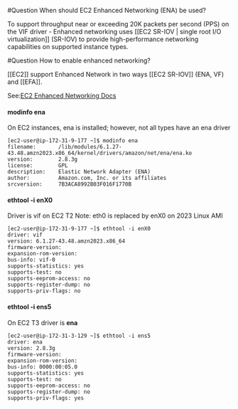 #Question When should EC2 Enhanced Networking (ENA) be used? 

To support throughput near or exceeding 20K packets per second (PPS) on the VIF driver - Enhanced networking uses [[EC2 SR-IOV | single root I/O virtualization]] (SR-IOV) to provide high-performance networking capabilities on supported instance types.


#Question  How to enable enhanced networking?

[[EC2]] support Enhanced Network in two ways [[EC2 SR-IOV]] (ENA, VF) and [[EFA]].


See:[EC2 Enhanced Networking Docs](https://docs.aws.amazon.com/AWSEC2/latest/UserGuide/enhanced-networking.html)

#### modinfo ena

On EC2 instances, ena is installed; however, not all types have an ena driver

```
[ec2-user@ip-172-31-9-177 ~]$ modinfo ena
filename:       /lib/modules/6.1.27-43.48.amzn2023.x86_64/kernel/drivers/amazon/net/ena/ena.ko
version:        2.8.3g
license:        GPL
description:    Elastic Network Adapter (ENA)
author:         Amazon.com, Inc. or its affiliates
srcversion:     7B3ACA8992B03F016F1770B
```

#### ethtool -i enX0

Driver is vif on EC2 T2
Note: eth0 is replaced by enX0 on 2023 Linux AMI
```
[ec2-user@ip-172-31-9-177 ~]$ ethtool -i enX0
driver: vif
version: 6.1.27-43.48.amzn2023.x86_64
firmware-version:
expansion-rom-version:
bus-info: vif-0
supports-statistics: yes
supports-test: no
supports-eeprom-access: no
supports-register-dump: no
supports-priv-flags: no
```


#### ethtool -i ens5
On EC2 T3 driver is **ena**

```
[ec2-user@ip-172-31-3-129 ~]$ ethtool -i ens5
driver: ena
version: 2.8.3g
firmware-version: 
expansion-rom-version: 
bus-info: 0000:00:05.0
supports-statistics: yes
supports-test: no
supports-eeprom-access: no
supports-register-dump: no
supports-priv-flags: yes
```